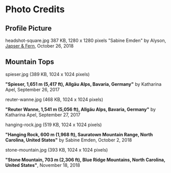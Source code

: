 # Photo Credits

## Profile Picture

headshot-square.jpg 
387 KB, 1280 x 1280 pixels
"Sabine Emden"
by Alyson, [Japser & Fern](https://jasperandfern.com), October 26, 2018


## Mountain Tops

spieser.jpg (389 KB, 1024 x 1024 pixels)

**"Spieser, 1,651 m (5,417 ft), Allgäu Alps, Bavaria, Germany"**
by Katharina Apel, September 26, 2017


reuter-wanne.jpg (468 KB, 1024 x 1024 pixels)

**"Reuter Wanne, 1,541 m (5,056 ft), Allgäu Alps, Bavaria, Germany"**
by Katharina Apel, September 27, 2017


hanging-rock.jpg (519 KB, 1024 x 1024 pixels)

**"Hanging Rock, 600 m (1,968 ft), Sauratown Mountain Range, North Carolina, United States"**
by Sabine Emden, October 2, 2018


stone-mountain.jpg (393 KB, 1024 x 1024 pixels)

**"Stone Mountain, 703 m (2,306 ft), Blue Ridge Mountains, North Carolina, United States"**,
November 18, 2018